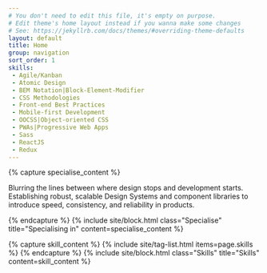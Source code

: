 ```yaml
---
# You don't need to edit this file, it's empty on purpose.
# Edit theme's home layout instead if you wanna make some changes
# See: https://jekyllrb.com/docs/themes/#overriding-theme-defaults
layout: default
title: Home
group: navigation
sort_order: 1
skills:
 - Agile/Kanban
 - Atomic Design
 - BEM Notation|Block-Element-Modifier
 - CSS Methodologies
 - Front-end Best Practices
 - Mobile-first Development
 - OOCSS|Object-oriented CSS
 - PWAs|Progressive Web Apps
 - Sass
 - ReactJS
 - Redux
---
```


<aside class="Site__content">
  {% capture specialise_content %}
    <p>
      Blurring the lines between where design stops and development starts. Establishing
      robust, scalable Design Systems and component libraries to introduce speed, 
      consistency, and reliability in products.
    </p>
  {% endcapture %}
  {% include site/block.html class="Specialise" title="Specialising in" content=specialise_content %}

  {% capture skill_content %}
    {% include site/tag-list.html items=page.skills %}
  {% endcapture %}
  {% include site/block.html class="Skills" title="Skills" content=skill_content %}
</aside>
